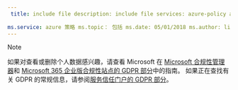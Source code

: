 ```yaml
---
 title: include file description: include file services: azure-policy author: eross-msft
 
ms.service: azure 策略 ms.topic： 包括 ms.date: 05/01/2018 ms.author: lizross ms.custom： 包含文件 ms.collection: M365 身份设备管理
---
```


>[!Note]
>如果对查看或删除个人数据感兴趣，请查看 Microsoft 在 [Microsoft 合规性管理器](https://servicetrust.microsoft.com/ComplianceManager)和 [Microsoft 365 企业版合规性站点的 GDPR 部分](https://docs.microsoft.com/en-us/microsoft-365/compliance/gdpr)中的指南。 如果正在查找有关 GDPR 的常规信息，请参阅[服务信任门户的 GDPR 部分](https://servicetrust.microsoft.com/ViewPage/GDPRGetStarted)。
